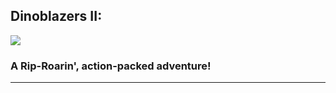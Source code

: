 ## Dinoblazers II:

![](http://i.imgur.com/KP0U5H8.png)

### A Rip-Roarin', action-packed adventure!

---

